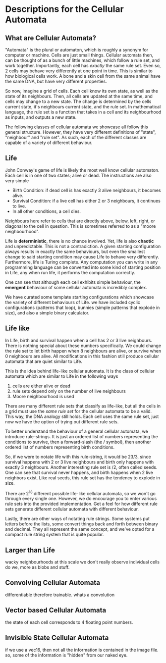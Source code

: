 # Descriptions for the Cellular Automata

## What are Cellular Automata?

"Automata" is the plural or automaton, which is roughly a synonym for computer or machine.
Cells are just small things.
Cellular automata then, can be thought of as a bunch of little machines, which follow a rule set, and work together.
Importantly, each cell has *exactly* the same rule set.
Even so, 2 cells may behave very differently at one point in time.
This is similar to how biological cells work.
A bone and a skin cell from the same animal have the same DNA, but have very different properties.

So now, imagine a grid of cells.
Each cell know its own state, as well as the state of its neighbours.
Then, all cells are updated at the same time, and cells may change to a new state.
The change is determined by the cells current state, it's neighbours current state, and the rule set.
In mathematical language, the rule set is a function that takes in a cell and its neighbourhood as inputs, and outputs a new state.

The following classes of cellular automata we showcase all follow this general structure.
However, they have very different definitions of "state", "neighbour" and "rule set".
As such, each of the different classes are capable of a variety of different behaviour.

## Life

John Conway's game of life is likely the most well know cellular automaton.
Each cell is in one of two states; alive or dead.
The instructions are also very simple

- Birth Condition: if dead cell is has exactly 3 alive neighbours, it becomes alive.
- Survival Condition: if a live cell has either 2 or 3 neighbours, it continues to live.
- In all other conditions, a cell dies.

Neighbours here refer to cells that are directly above, below, left, right, or diagonal to the cell in question.
This is sometimes referred to as a "moore neighbourhood".

Life is **deterministic**, there is no chance involved.
Yet, life is also **chaotic** and unpredictable.
This is not a contradiction.
A given starting configuration always results in exactly the same behaviours, but even the smallest change to said starting condition may cause Life to behave very differently.
Furthermore, life is Turing complete.
Any computation you can write in any programming language can be converted into some kind of starting position in Life, any when run life, it performs the computation correctly.

One can see that although each cell exhibits simple behaviour, the **emergent** behaviour of some cellular automata is incredibly complex.

We have curated some template starting configurations which showcase the variety of different behaviours of Life.
we have included cyclic configurations (patterns that loop), bunnies (simple patterns that explode in size), and also a simple binary calculator.

## Life like

In Life, birth and survival happen when a cell has 2 or 3 live neighbours.
There is nothing special about these numbers specifically.
We could change the rule set to let birth happen when 8 neighbours are alive, or survive when 0 neighbours are alive.
All modifications in this fashion still produce cellular automata that are quiet similar to Life.

This is the idea behind life-like cellular automata.
It is the class of cellular automata which are similar to Life in the following ways

1. cells are either alive or dead
2. rule sets depend only on the number of live neighbours
3. Moore neighbourhood is used

There are many different rule sets that classify as life-like, but all the cells in a grid must use the *same rule set* for the cellular automata to be a valid.
This way, the DNA analogy still holds.
Each cell uses the same rule set, just now we have the option of trying out different rule sets.

To better understand the behaviour of a general cellular automata, we introduce rule-strings.
It is just an ordered list of numbers representing the conditions to survive, then a forward-slash (the $/$ symbol), then another ordered list of numbers representing birth conditions.

So, if we were to notate life with this rule-string, it would be $23/3$, since survival happens with 2 or 3 live neighbours and birth only happens with exactly 3 neighbours.
Another interesting rule set is $/2$, often called seeds.
One can see that survival never happens, and birth happens when 2 live neighbors exist.
Like real seeds, this rule set has the tendency to explode in size.

There are 2<sup>18</sup> different possible life-like cellular automata, so we won't go through every single one.
However, we do encourage you to enter various rule sets into the provided implementation.
Get a feel for how different rule sets generate different cellular automata with different behaviour.

Lastly, there are other ways of notating rule strings.
Some systems put letters before the lists, some convert things back and forth between binary and decimal.
They all represent the same concept, and we've opted for a compact rule string system that is quite popular.

## Larger than Life

wacky neighbourhoods
at this scale we don't really observe individual cells do we, more as blobs and stuff.

## Convolving Cellular Automata

differentiable therefore trainable.
whats a convolution

## Vector based Cellular Automata

the state of each cell corresponds to 4 floating point numbers.

## Invisible State Cellular Automata

if we use a vec16, then not all the information is contained in the image file.
so, some of the information is "hidden" from our naked eye.
